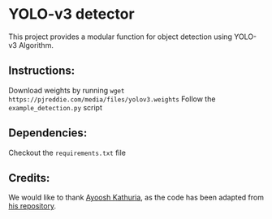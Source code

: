 # YOLO-v3 detector
This project provides a modular function for object detection using YOLO-v3 Algorithm.

## Instructions:
Download weights by running `wget https://pjreddie.com/media/files/yolov3.weights`
Follow the ```example_detection.py``` script

## Dependencies:
Checkout the ```requirements.txt``` file

## Credits:
We would like to thank [Ayoosh Kathuria](https://github.com/ayooshkathuria), as the code has been adapted from [his repository](https://github.com/ayooshkathuria/pytorch-yolo-v3). 
